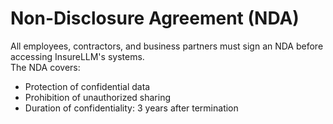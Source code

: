 # Non-Disclosure Agreement (NDA)

All employees, contractors, and business partners must sign an NDA before accessing InsureLLM's systems.  
The NDA covers:
- Protection of confidential data
- Prohibition of unauthorized sharing
- Duration of confidentiality: 3 years after termination
